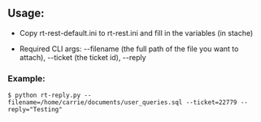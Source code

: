 ## Usage:

- Copy rt-rest-default.ini to rt-rest.ini and fill in the variables (in stache)

- Required CLI args: --filename (the full path of the file you want to attach), --ticket (the ticket id), --reply

### Example:

```
$ python rt-reply.py --filename=/home/carrie/documents/user_queries.sql --ticket=22779 --reply="Testing"
```


